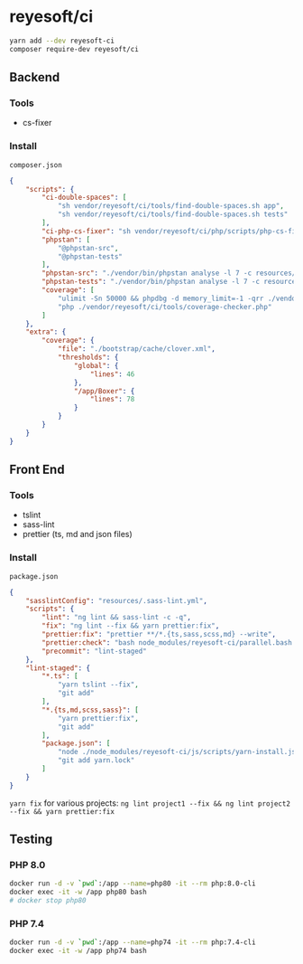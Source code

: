 # reyesoft/ci

```bash
yarn add --dev reyesoft-ci
composer require-dev reyesoft/ci
```

## Backend

### Tools

* cs-fixer

### Install

`composer.json`

```json
{
    "scripts": {
        "ci-double-spaces": [
            "sh vendor/reyesoft/ci/tools/find-double-spaces.sh app",
            "sh vendor/reyesoft/ci/tools/find-double-spaces.sh tests"
        ],
        "ci-php-cs-fixer": "sh vendor/reyesoft/ci/php/scripts/php-cs-fixer.sh",
        "phpstan": [
            "@phpstan-src",
            "@phpstan-tests"
        ],
        "phpstan-src": "./vendor/bin/phpstan analyse -l 7 -c resources/rules/phpstan.src.neon app ./bootstrap/*.php config",
        "phpstan-tests": "./vendor/bin/phpstan analyse -l 7 -c resources/rules/phpstan.tests.neon tests",
        "coverage": [
            "ulimit -Sn 50000 && phpdbg -d memory_limit=-1 -qrr ./vendor/bin/phpunit",
            "php ./vendor/reyesoft/ci/tools/coverage-checker.php"
        ]
    },
    "extra": {
        "coverage": {
            "file": "./bootstrap/cache/clover.xml",
            "thresholds": {
                "global": {
                    "lines": 46
                },
                "/app/Boxer": {
                    "lines": 78
                }
            }
        }
    }
}
```

## Front End

### Tools

* tslint
* sass-lint
* prettier (ts, md and json files)

### Install

`package.json`

```json
{
    "sasslintConfig": "resources/.sass-lint.yml",
    "scripts": {
        "lint": "ng lint && sass-lint -c -q",
        "fix": "ng lint --fix && yarn prettier:fix",
        "prettier:fix": "prettier **/*.{ts,sass,scss,md} --write",
        "prettier:check": "bash node_modules/reyesoft-ci/parallel.bash -s \"yarn prettier **/*.{sass,scss,md} -l\" \"yarn prettier **/*.ts -l\"",
        "precommit": "lint-staged"
    },
    "lint-staged": {
        "*.ts": [
            "yarn tslint --fix",
            "git add"
        ],
        "*.{ts,md,scss,sass}": [
            "yarn prettier:fix",
            "git add"
        ],
        "package.json": [
            "node ./node_modules/reyesoft-ci/js/scripts/yarn-install.js",
            "git add yarn.lock"
        ]
    }
}
```

`yarn fix` for various projects: `ng lint project1 --fix && ng lint project2 --fix && yarn prettier:fix`

## Testing

### PHP 8.0

```bash
docker run -d -v `pwd`:/app --name=php80 -it --rm php:8.0-cli
docker exec -it -w /app php80 bash
# docker stop php80
```

### PHP 7.4

```bash
docker run -d -v `pwd`:/app --name=php74 -it --rm php:7.4-cli
docker exec -it -w /app php74 bash
```
